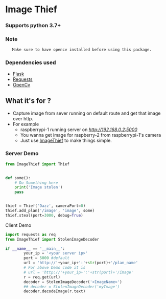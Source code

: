 # Image Thief 

### Supports python 3.7+

### Note
       Make sure to have opencv installed before using this package.
### Dependencies used 
- [Flask](https://github.com/pallets/flask)
- [Requests](https://github.com/psf/requests)
- [OpenCv](https://pypi.org/project/opencv-python/)
## What it's for ?
- Capture image from sever running on default route and get that image over http.
- For example 
    - raspberrypi-1 running server on *http://192.168.0.2:5000*
    - You wanna get image for raspberry-2 from raspberrypi-1's camera
    - Just use [ImageThief](https://pypi.org/project/ImageThief/) to make things simple.
    
### Server Demo
```python
from ImageThief import Thief


def some():
    # Do Something here
    print('Image stolen')
    pass


thief = Thief('Dazz', cameraPort=0)
thief.add_plan('/image', 'image', some)
thief.steal(port=3000, debug=True)

```

Client Demo
```python
import requests as req
from ImageThief import StolenImageDecoder

if __name__ == '__main__':
        your_ip = '<your server ip>'
        port = 5000 #default
        url = 'http://'+your_ip+':'+str(port)+'/plan_name'
        # For above Demo code it is
        # url = 'http://'+your_ip+':'+str(port)+'/image'
        r = req.get(url)
        decoder = StolenImageDecoder('<ImageName>')
        ## decoder = StolenImageDecoder('myImage')
        decoder.decodeImage(r.text)
```

